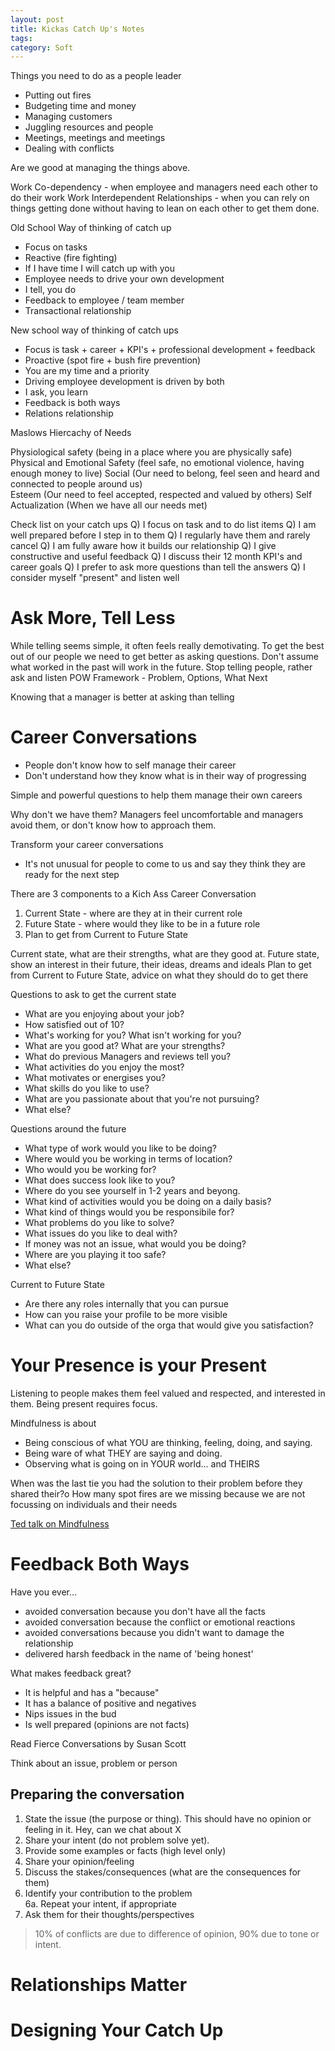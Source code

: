 ```yaml
---
layout: post
title: Kickas Catch Up's Notes
tags: 
category: Soft
---
```


Things you need to do as a people leader
* Putting out fires
* Budgeting time and money
* Managing customers
* Juggling resources and people
* Meetings, meetings and meetings
* Dealing with conflicts  

Are we good at managing the things above.

Work Co-dependency - when employee and managers need each other to do their work
Work Interdependent Relationships - when you can rely on things getting done without having to lean on each other to get them done.

Old School Way of thinking of catch up
* Focus on tasks
* Reactive (fire fighting)
* If I have time I will catch up with you
* Employee needs to drive your own development
* I tell, you do
* Feedback to employee / team member
* Transactional relationship

New school way of thinking of catch ups
* Focus is task + career + KPI's + professional development + feedback
* Proactive (spot fire + bush fire prevention)
* You are my time and a priority
* Driving employee development is driven by both
* I ask, you learn
* Feedback is both ways
* Relations relationship

Maslows Hiercachy of Needs

Physiological safety (being in a place where you are physically safe)
Physical and Emotional Safety (feel safe, no emotional violence, having enough money to live)
Social (Our need to belong, feel seen and heard and connected to people around us)  
Esteem (Our need to feel accepted, respected and valued by others)
Self Actualization (When we have all our needs met)

Check list on your catch ups
Q) I focus on task and to do list items
Q) I am well prepared before I step in to them
Q) I regularly have them and rarely cancel
Q) I am fully aware how it builds our relationship
Q) I give constructive and useful feedback
Q) I discuss their 12 month KPI's and career goals
Q) I prefer to ask more questions than tell the answers
Q) I consider myself "present" and listen well

# Ask More, Tell Less

While telling seems simple, it often feels really demotivating.
To get the best out of our people we need to get better as asking questions.
Don't assume what worked in the past will work in the future.
Stop telling people, rather ask and listen
POW Framework - Problem, Options, What Next

Knowing that a manager is better at asking than telling

# Career Conversations

* People don't know how to self manage their career
* Don't understand how they know what is in their way of progressing

Simple and powerful questions to help them manage their own careers

Why don't we have them? Managers feel uncomfortable and managers avoid them, or don't know how to approach them.

Transform your career conversations

* It's not unusual for people to come to us and say they think they are ready for the next step

There are 3 components to a Kich Ass Career Conversation
1) Current State - where are they at in their current role
2) Future State - where would they like to be in a future role
3) Plan to get from Current to Future State

Current state, what are their strengths, what are they good at.
Future state, show an interest in their future, their ideas, dreams and ideals
Plan to get from Current to Future State, advice on what they should do to get there

Questions to ask to get the current state
- What are you enjoying about your job?
- How satisfied out of 10?
- What's working for you? What isn't working for you?
- What are you good at? What are your strengths?
- What do previous Managers and reviews tell you?
- What activities do you enjoy the most?
- What motivates or energises you?
- What skills do you like to use?
- What are you passionate about that you're not pursuing?
- What else?

Questions around the future
- What type of work would you like to be doing?
- Where would you be working in terms of location?
- Who would you be working for?
- What does success look like to you?
- Where do you see yourself in 1-2 years and beyong.
- What kind of activities would you be doing on a daily basis?
- What kind of things would you be responsibile for?
- What problems do you like to solve?
- What issues do you like to deal with?
- If money was not an issue, what would you be doing?
- Where are you playing it too safe?
- What else?

Current to Future State
- Are there any roles internally that you can pursue
- How can you raise your profile to be more visible
- What can you do outside of the orga that would give you satisfaction?

# Your Presence is your Present

Listening to people makes them feel valued and respected, and interested in them.
Being present requires focus.

Mindfulness is about 
* Being conscious of what YOU are thinking, feeling, doing, and saying. 
* Being ware of what THEY are saying and doing. 
* Observing what is going on in YOUR world... and THEIRS

When was the last tie you had the solution to their problem before they shared their?o
How many spot fires are we missing because we are not focussing on individuals and their needs

[Ted talk on Mindfulness](https://www.ted.com/talks/andy_puddicombe_all_it_takes_is_10_mindful_minutes/up-next?language=en)

# Feedback Both Ways

Have you ever...
* avoided conversation because you don't have all the facts
* avoided conversation because the conflict or emotional reactions
* avoided conversations because you didn't want to damage the relationship
* delivered harsh feedback in the name of 'being honest'

What makes feedback great?
* It is helpful and has a "because"
* It has a balance of positive and negatives
* Nips issues in the bud
* Is well prepared (opinions are not facts)

Read Fierce Conversations by Susan Scott

Think about an issue, problem or person

## Preparing the conversation

1. State the issue (the purpose or thing). This should have no opinion or feeling in it. Hey, can we chat about X
2. Share your intent (do not problem solve yet).
3. Provide some examples or facts (high level only)
4. Share your opinion/feeling
5. Discuss the stakes/consequences (what are the consequences for them)
6. Identify your contribution to the problem  
6a. Repeat your intent, if appropriate
7. Ask them for their thoughts/perspectives

> 10% of conflicts are due to difference of opinion, 90% due to tone or intent.

# Relationships Matter

# Designing Your Catch Up
